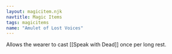 ```yaml
---
layout: magicitem.njk
navtitle: Magic Items
tags: magicitems
name: "Amulet of Lost Voices"
---
```

Allows the wearer to cast [[Speak with Dead]] once per long rest.

